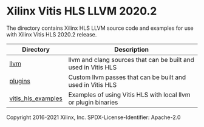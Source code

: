 # Xilinx Vitis HLS LLVM 2020.2

The directory contains Xilinx HLS LLVM source code and examples for use with Xilinx Vitis HLS 2020.2 release.

Directory            | Description      
---------------------|------------------
[llvm](llvm) | llvm and clang sources that can be built and used in Vitis HLS
[plugins](plugins) | Custom llvm passes that can be built and used in Vitis HLS
[vitis_hls_examples](vitis_hls_examples) | Examples of using Vitis HLS with local llvm or plugin binaries

Copyright 2016-2021 Xilinx, Inc.
SPDX-License-Identifier: Apache-2.0
